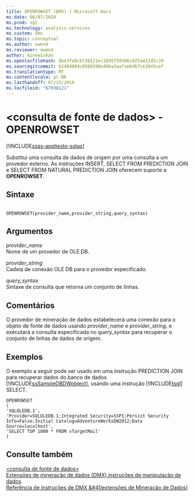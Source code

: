 ```yaml
---
title: OPENROWSET (DMX) | Microsoft Docs
ms.date: 06/07/2018
ms.prod: sql
ms.technology: analysis-services
ms.custom: dmx
ms.topic: conceptual
ms.author: owend
ms.reviewer: owend
author: minewiskan
ms.openlocfilehash: 8be3fe8cbf30121ec2895f59306c925a422d5c39
ms.sourcegitcommit: b2464064c0566590e486a3aafae6d67ce2645cef
ms.translationtype: MT
ms.contentlocale: pt-BR
ms.lasthandoff: 07/15/2019
ms.locfileid: "67938121"
---
```

# <a name="ltsource-data-querygt---openrowset"></a>&lt;consulta de fonte de dados&gt; -OPENROWSET
[!INCLUDE[ssas-appliesto-sqlas](../includes/ssas-appliesto-sqlas.md)]

  Substitui uma consulta de dados de origem por uma consulta a um provedor externo. As instruções INSERT, SELECT FROM PREDICTION JOIN e SELECT FROM NATURAL PREDICTION JOIN oferecem suporte a **OPENROWSET**.  
  
## <a name="syntax"></a>Sintaxe  
  
```  
  
OPENROWSET(provider_name,provider_string,query_syntax)  
```  
  
## <a name="arguments"></a>Argumentos  
 *provider_name*  
 Nome de um provedor de OLE DB.  
  
 *provider_string*  
 Cadeia de conexão OLE DB para o provedor especificado.  
  
 *query_syntax*  
 Sintaxe de consulta que retorna um conjunto de linhas.  
  
## <a name="remarks"></a>Comentários  
 O provedor de mineração de dados estabelecerá uma conexão para o objeto de fonte de dados usando *provider_name* e *provider_string,* e executará a consulta especificada no *query_syntax* para recuperar o conjunto de linhas de dados de origem.  
  
## <a name="examples"></a>Exemplos  
 O exemplo a seguir pode ser usado em uma instrução PREDICTION JOIN para recuperar dados do banco de dados [!INCLUDE[ssSampleDBDWobject](../includes/sssampledbdwobject-md.md)], usando uma instrução [!INCLUDE[tsql](../includes/tsql-md.md)] SELECT.  
  
```  
OPENROWSET  
(  
'SQLOLEDB.1',  
'Provider=SQLOLEDB.1;Integrated Security=SSPI;Persist Security     Info=False;Initial Catalog=AdventureWorksDW2012;Data Source=localhost',  
'SELECT TOP 1000 * FROM vTargetMail'  
)  
```  
  
## <a name="see-also"></a>Consulte também  
 [&#60;consulta de fonte de dados&#62;](../dmx/source-data-query.md)   
 [Extensões de mineração de dados &#40;DMX&#41; instruções de manipulação de dados](../dmx/dmx-statements-data-manipulation.md)   
 [Referência de instruções de DMX &#40extensões de Mineração de Dados&#41;](../dmx/data-mining-extensions-dmx-statements.md)  
  
  
